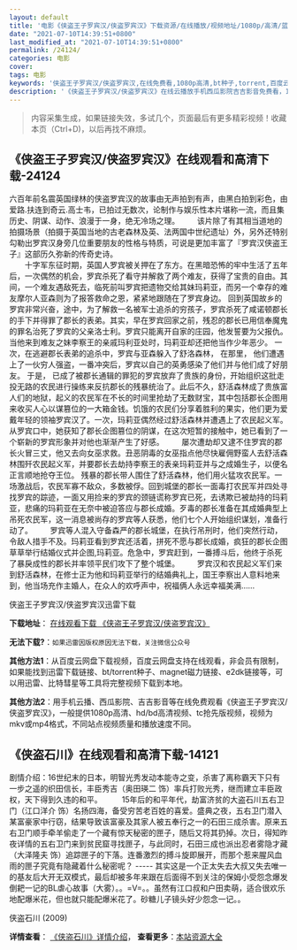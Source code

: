 ```yaml
---
layout: default
title: '电影《侠盗王子罗宾汉/侠盗罗宾汉》下载资源/在线播放/视频地址/1080p/高清/蓝光'
date: "2021-07-10T14:39:51+0800"
last_modified_at: "2021-07-10T14:39:51+0800"
permalink: /24124/
categories: 电影
cover:
tags: 电影
keywords: '侠盗王子罗宾汉/侠盗罗宾汉,在线免费看,1080p高清,bt种子,torrent,百度云盘,magnet,磁力链,迅雷下载资源'
description: '《侠盗王子罗宾汉/侠盗罗宾汉》在线云播放手机西瓜影院吉吉影音免费看，1080p高清bd/hd未删减完整版和tc抢先枪版，mkv/mp4格式，附带bt/torrent种子、magnet/磁力链、百度云盘、网盘资源迅雷下载链接'
---
```


>内容采集生成，如果链接失效，多试几个，页面最后有更多精彩视频！收藏本页（Ctrl+D)，以后再找不麻烦。


## 《侠盗王子罗宾汉/侠盗罗宾汉》在线观看和高清下载-24124

六百年前名震英国绿林的侠盗罗宾汉的故事由无声拍到有声，由黑白拍到彩色，由爱路.扶连到奇云.高士韦，已拍过无数次，论制作与娱乐性本片堪称一流，而且集历史、阴谋、动作、浪漫于一身，绝无冷场之理。 　　该片除了有其相当道地的拍摄场景（拍摄于英国当地的古老森林及英、法两国中世纪遗址）外，另外还特别勾勒出罗宾汉身旁几位重要朋友的性格与特质，可说是更加丰富了『罗宾汉侠盗王子』这部历久弥新的传奇史诗。<br />　　十字军东征时期，英国人罗宾被关押在了东方。在黑暗恐怖的牢中生活了五年后，一次偶然的机会，罗宾杀死了看守并解救了两个难友，获得了宝贵的自由。其间，一个难友遇敌死去，临死前叫罗宾把遗物交给其妹玛莉亚，而另一个幸存的难友摩尔人亚森则为了报答救命之恩，紧紧地跟随在了罗宾身边。 回到英国故乡的罗宾非常兴奋，途中，为了解救一名被军士追杀的穷孩子，罗宾杀死了咸诺顿郡长的手下并得罪了郡长的表弟。其实，早在罗宾回家之前，残忍的郡长已用信奉魔鬼的罪名治死了罗宾的父亲洛士利。罗宾只能离开自家的庄园，他发誓要为父报仇。当他来到难友之妹李察王的亲戚玛利亚处时，玛莉亚却还把他当作少年恶少。 一次，在逃避郡长表弟的追杀中，罗宾与亚森躲入了舒洛森林， 在那里， 他们遭遇上了一伙穷人强盗，一番冲突后，罗宾以自己的英勇感染了他们并与他们成了好朋友。 于是， 已成了被郡长通辑的罪犯的罗宾放弃了贵族的身份，开始组织这批走投无路的农民进行操练来反抗郡长的残暴统治了。此后不久，舒活森林成了贵族富人们的地狱，起义的农民军在不长的时间里抢劫了无数财宝，其中包括郡长企图用来收买人心以谋篡位的一大箱金钱。饥饿的农民们分享着胜利的果实，他们更为爱戴年轻的领袖罗宾汉了。一次，玛莉亚偶然经过舒活森林并遭遇上了农民起义军。从罗宾口中，她获知了郡长企图篡位的阴谋，在这次短暂的接触中，她已看到了一个崭新的罗宾形象并对他也渐渐产生了好感。 　　屡次遭劫却又逮不住罗宾的郡长火冒三丈，他又去向女巫求救。丑恶阴毒的女巫指点他尽快雇佣野蛮人去舒活森林围歼农民起义军，并要郡长去劫持李察王的表亲玛莉亚并与之成婚生子，以便名正言顺地抢夺王位。 残暴的郡长带人围住了舒活森林，他们用火猛攻农民军。一场激战后，农民军寡不敌众，多数被俘。回到城堡的郡长一面毒打农民军并四处寻找罗宾的踪迹，一面又用捡来的罗宾的颈链谎称罗宾已死，去诱欺已被劫持的玛莉亚，悲痛的玛莉亚在无奈中被迫答应与郡长成婚。歹毒的郡长准备在其成婚典型上吊死农民军，这一消息被尚存的罗宾等人获悉，他们七个人开始组织谋划，准备行动了。 　　罗宾等人混入守备森严的郡长城堡，在执行吊刑时，他们突然行动，令敌人措手不及。玛莉亚看到罗宾还活着，拼死不愿与郡长成婚，疯狂的郡长企图草草举行结婚仪式并企图,玛莉亚。危急中，罗宾赶到，一番搏斗后，他终于杀死了暴戾成性的郡长并率领平民们攻下了整个城堡。 　　罗宾汉和农民起义军们来到舒活森林，在修士正为他和玛莉亚举行的结婚典礼上，国王李察出人意料地来到，他当场充作主婚人，在众人的欢呼声中，祝福俩人永远幸福美满……


侠盗王子罗宾汉/侠盗罗宾汉迅雷下载

**下载地址**： [在线观看下载 《侠盗王子罗宾汉/侠盗罗宾汉》](https://www.993dy.com//vod-detail-id-23988.html) 


**无法下载?**：`如果迅雷因版权原因无法下载，关注微信公众号 `

**其他方法1**：从百度云网盘下载视频，百度云网盘支持在线观看，非会员有限制，如果能找到迅雷下载链接、bt/torrent种子、magnet磁力链接、e2dk链接等，可以用迅雷、比特彗星等工具将完整视频下载到本地。

**其他方法2**：用手机云播、西瓜影院、吉吉影音等在线免费观看《侠盗王子罗宾汉/侠盗罗宾汉》，一般提供1080p高清、hd/bd高清视频、tc抢先版视频，视频为mkv或mp4格式，不同站点视频质量和播放速度不同。


## 《侠盗石川》在线观看和高清下载-14121

剧情介绍：16世纪末的日本，明智光秀发动本能寺之变，杀害了离称霸天下只有一步之遥的织田信长，丰臣秀吉（奥田瑛二 饰）率兵打败光秀，继而建立丰臣政权，天下得到久违的和平。  　　15年后的和平年代，劫富济贫的大盗石川五右卫门（江口洋介 饰）名扬四海，备受穷苦老百姓的喜爱。盛典之夜，五右卫门潜入某富豪家中行窃，结果导致该富豪及其家人被五奉行之一的石田三成杀害。原来五右卫门顺手牵羊偷走了一个藏有惊天秘密的匣子，随后又将其扔掉。次日，得知昨夜详情的五右卫门来到贫民窟寻找匣子，与此同时，石田三成也派出忍者雾隐才藏（大泽隆夫 饰）追踪匣子的下落。连番激烈的搏斗旋即展开，而那个惹来腥风血雨的匣子究竟有隐藏着什么秘密呢？ ----- 其实这是一个正太失去大叔又失去唯一的基友后大开无双模式，最后却被多年来跟在后面得不到关注的保姆小受怨念爆发倒耙一记的BL虐心故事（大雾）。。=V=。。虽然有江口叔和户田卖萌，适合很欢乐地配爆米花，但也就只能配爆米花了。砂糖儿子镜头好少怨念一记。。


侠盗石川 (2009)

**详情查看**： [《侠盗石川》详情介绍](/movie/14121/)， **查看更多**：[本站资源大全](/movie/t/all/)

